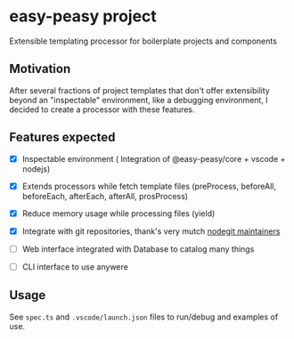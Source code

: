 # easy-peasy project 

Extensible templating processor for boilerplate projects and components

## Motivation

After several fractions of project templates that don't offer extensibility beyond an "inspectable" environment, like a debugging environment, I decided to create a processor with these features.

## Features expected

- [x] Inspectable environment ( Integration of @easy-peasy/core + vscode + nodejs)
- [x] Extends processors while fetch template files (preProcess, beforeAll, beforeEach, afterEach, afterAll, prosProcess)
- [x] Reduce memory usage while processing files (yield)
- [x] Integrate with git repositories, thank's very mutch [nodegit maintainers](https://github.com/nodegit)
- [ ] Web interface integrated with Database to catalog many things
- [ ] CLI interface to use anywere


## Usage

See `spec.ts` and `.vscode/launch.json` files to run/debug and examples of use.


